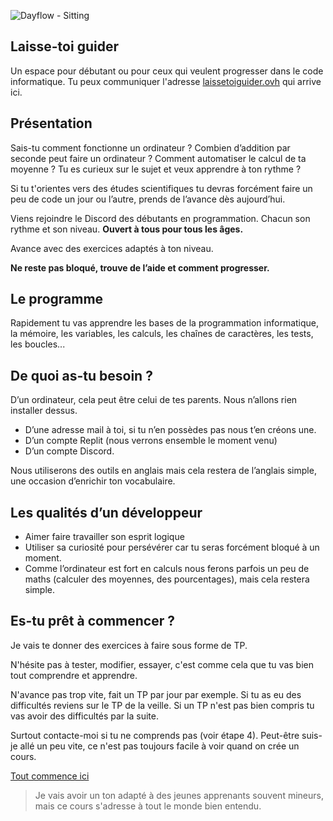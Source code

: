 
![Dayflow - Sitting](https://user-images.githubusercontent.com/107787061/174484634-84d395b6-d62f-443c-b2b6-f5c903f3b545.png)
## Laisse-toi guider

Un espace pour débutant ou pour ceux qui veulent progresser dans le code informatique.
Tu peux communiquer l'adresse [laissetoiguider.ovh](http://www.laissetoiguider.ovh/) qui arrive ici.

## Présentation

Sais-tu comment fonctionne un ordinateur ?
Combien d’addition par seconde peut faire un ordinateur ?
Comment automatiser le calcul de ta moyenne ?
Tu es curieux sur le sujet et veux apprendre à ton rythme ?

Si tu t'orientes vers des études scientifiques tu devras forcément faire un peu de code un jour ou l’autre, prends de l’avance dès aujourd’hui.

Viens rejoindre le Discord des débutants en programmation. Chacun son rythme et son niveau. **Ouvert à tous pour tous les âges.**

Avance avec des exercices adaptés à ton niveau.

**Ne reste pas bloqué, trouve de l’aide et comment progresser.**

## Le programme
Rapidement tu vas apprendre les bases de la programmation informatique, la mémoire, les variables, les calculs, les chaînes de caractères, les tests, les boucles...

## De quoi as-tu besoin ?
D’un ordinateur, cela peut être celui de tes parents. Nous n’allons rien installer dessus.

- D’une adresse mail à toi, si tu n’en possèdes pas nous t’en créons une.
- D’un compte Replit (nous verrons ensemble le moment venu)
- D’un compte Discord.

Nous utiliserons des outils en anglais mais cela restera de l’anglais simple, une occasion d’enrichir ton vocabulaire.

## Les qualités d’un développeur

- Aimer faire travailler son esprit logique
- Utiliser sa curiosité pour persévérer car tu seras forcément bloqué à un moment.
- Comme l’ordinateur est fort en calculs nous ferons parfois un peu de maths (calculer des moyennes, des pourcentages), mais cela restera simple.

## Es-tu prêt à commencer ?

Je vais te donner des exercices à faire sous forme de TP.

N'hésite pas à tester, modifier, essayer, c'est comme cela que tu vas bien tout comprendre et apprendre.

N'avance pas trop vite, fait un TP par jour par exemple. Si tu as eu des difficultés reviens sur le TP de la veille. Si un TP n'est pas bien compris tu vas avoir des difficultés par la suite.

Surtout contacte-moi si tu ne comprends pas (voir étape 4). Peut-être suis-je allé un peu vite, ce n'est pas toujours facile à voir quand on crée un cours.

[Tout commence ici](01_Decouverte.md)

> Je vais avoir un ton adapté à des jeunes apprenants souvent mineurs, mais ce cours s'adresse à tout le monde bien entendu.
